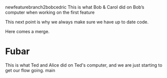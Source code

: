 newfeaturebranch2bobcedric
This is what Bob & Carol did on Bob’s computer when working on the first feature

This next point is why we always make sure we have up to date code.

Here comes a merge.

# Fubar


This is what Ted and Alice did on Ted's computer, and we are just starting to get our flow going. 
main
